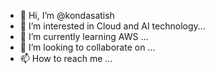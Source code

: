 - 👋 Hi, I’m @kondasatish
- 👀 I’m interested in Cloud and AI technology...
- 🌱 I’m currently learning AWS ...
- 💞️ I’m looking to collaborate on ...
- 📫 How to reach me ...

<!---
kondasatish/kondasatish is a ✨ special ✨ repository because its `README.md` (this file) appears on your GitHub profile.
You can click the Preview link to take a look at your changes.
--->

